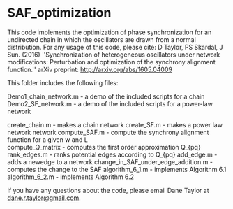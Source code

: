 # SAF_optimization
This code implements the optimization of phase synchronization for an undirected chain in which the 
oscillators are drawn from a normal distribution. For any usage of this code, please cite:
D Taylor, PS Skardal, J Sun. (2016) ''Synchronization of heterogeneous oscillators under network 
modifications: Perturbation and optimization of the synchrony alignment function.'' 
arXiv preprint:  http://arxiv.org/abs/1605.04009

This folder includes the following files:

Demo1_chain_network.m - a demo of the included scripts for a chain
Demo2_SF_network.m - a demo of the included scripts for a power-law network

create_chain.m - makes a chain network
create_SF.m - makes a power law network network
compute_SAF.m - compute the synchrony alignment function for a given w and L	
compute_Q_matrix - computes the first order approximation Q_{pq}
rank_edges.m - ranks potential edges according to Q_{pq}
add_edge.m - adds a newedge to a network
change_in_SAF_under_edge_addition.m - computes the change to the SAF
algorithm_6_1.m - implements Algorithm 6.1
algorithm_6_2.m - implements Algorithm 6.2

If you have any questions about the code, please email Dane Taylor at dane.r.taylor@gmail.com.
